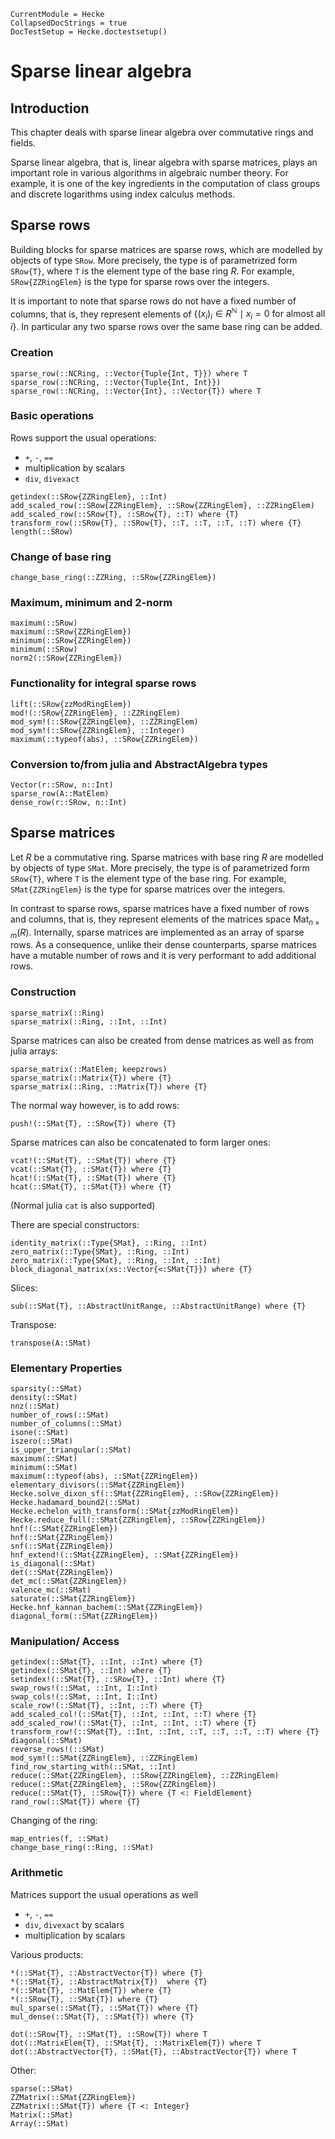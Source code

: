 ```@meta
CurrentModule = Hecke
CollapsedDocStrings = true
DocTestSetup = Hecke.doctestsetup()
```
# Sparse linear algebra

## Introduction

This chapter deals with sparse linear algebra over commutative rings and fields.

Sparse linear algebra, that is, linear algebra with sparse matrices,
plays an important role in various algorithms in algebraic number theory. For
example, it is one of the key ingredients in the computation of class groups
and discrete logarithms using index calculus methods.

## Sparse rows

Building blocks for sparse matrices are sparse rows, which are modelled by
objects of type `SRow`. More precisely, the type is of parametrized form
`SRow{T}`, where `T` is the element type of the base ring $R$. For example,
`SRow{ZZRingElem}` is the type for sparse rows over the integers.

It is important to note that sparse rows do not have a fixed number of columns,
that is, they represent elements of
$\{ (x_i)_i \in R^{\mathbb{N}} \mid x_i = 0 \text{ for almost all }i\}$.
In particular any two sparse rows over the same base ring can be added.

### Creation

```@docs
sparse_row(::NCRing, ::Vector{Tuple{Int, T}}) where T
sparse_row(::NCRing, ::Vector{Tuple{Int, Int}})
sparse_row(::NCRing, ::Vector{Int}, ::Vector{T}) where T
```

### Basic operations

Rows support the usual operations:

- `+`, `-`, `==`
- multiplication by scalars
- `div`, `divexact`

```@docs
getindex(::SRow{ZZRingElem}, ::Int)
add_scaled_row(::SRow{ZZRingElem}, ::SRow{ZZRingElem}, ::ZZRingElem)
add_scaled_row(::SRow{T}, ::SRow{T}, ::T) where {T}
transform_row(::SRow{T}, ::SRow{T}, ::T, ::T, ::T, ::T) where {T}
length(::SRow)
```

### Change of base ring

```@docs
change_base_ring(::ZZRing, ::SRow{ZZRingElem})
```

### Maximum, minimum and 2-norm

```@docs
maximum(::SRow)
maximum(::SRow{ZZRingElem})
minimum(::SRow{ZZRingElem})
minimum(::SRow)
norm2(::SRow{ZZRingElem})
```

### Functionality for integral sparse rows

```@docs
lift(::SRow{zzModRingElem})
mod!(::SRow{ZZRingElem}, ::ZZRingElem)
mod_sym!(::SRow{ZZRingElem}, ::ZZRingElem)
mod_sym!(::SRow{ZZRingElem}, ::Integer)
maximum(::typeof(abs), ::SRow{ZZRingElem})
```

### Conversion to/from julia and AbstractAlgebra types

```@docs
Vector(r::SRow, n::Int)
sparse_row(A::MatElem)
dense_row(r::SRow, n::Int)
```

## Sparse matrices

Let $R$ be a commutative ring. Sparse matrices with base ring $R$ are modelled by
objects of type `SMat`. More precisely, the type is of parametrized form `SRow{T}`, where `T` is the element type of the base ring.
For example, `SMat{ZZRingElem}` is the type for sparse matrices over the integers.

In contrast to sparse rows, sparse matrices have a fixed number of rows and columns,
that is, they represent elements of the matrices space $\mathrm{Mat}_{n\times m}(R)$.
Internally, sparse matrices are implemented as an array of sparse rows.
As a consequence, unlike their dense counterparts, sparse matrices have a mutable number of rows and it is very performant to add additional rows.

### Construction
```@docs
sparse_matrix(::Ring)
sparse_matrix(::Ring, ::Int, ::Int)
```

Sparse matrices can also be created from dense matrices as well as from julia arrays:

```@docs
sparse_matrix(::MatElem; keepzrows)
sparse_matrix(::Matrix{T}) where {T}
sparse_matrix(::Ring, ::Matrix{T}) where {T}
```
The normal way however, is to add rows:

```@docs
push!(::SMat{T}, ::SRow{T}) where {T}
```

Sparse matrices can also be concatenated to form larger ones:
```@docs
vcat!(::SMat{T}, ::SMat{T}) where {T}
vcat(::SMat{T}, ::SMat{T}) where {T}
hcat!(::SMat{T}, ::SMat{T}) where {T}
hcat(::SMat{T}, ::SMat{T}) where {T}
```
(Normal julia ``cat`` is also supported)

There are special constructors:
```@docs
identity_matrix(::Type{SMat}, ::Ring, ::Int)
zero_matrix(::Type{SMat}, ::Ring, ::Int)
zero_matrix(::Type{SMat}, ::Ring, ::Int, ::Int)
block_diagonal_matrix(xs::Vector{<:SMat{T}}) where {T}
```
Slices:
```@docs
sub(::SMat{T}, ::AbstractUnitRange, ::AbstractUnitRange) where {T}
```

Transpose:
```@docs
transpose(A::SMat)
```

### Elementary Properties
```@docs
sparsity(::SMat)
density(::SMat)
nnz(::SMat)
number_of_rows(::SMat)
number_of_columns(::SMat)
isone(::SMat)
iszero(::SMat)
is_upper_triangular(::SMat)
maximum(::SMat)
minimum(::SMat)
maximum(::typeof(abs), ::SMat{ZZRingElem})
elementary_divisors(::SMat{ZZRingElem})
Hecke.solve_dixon_sf(::SMat{ZZRingElem}, ::SRow{ZZRingElem})
Hecke.hadamard_bound2(::SMat)
Hecke.echelon_with_transform(::SMat{zzModRingElem})
Hecke.reduce_full(::SMat{ZZRingElem}, ::SRow{ZZRingElem})
hnf!(::SMat{ZZRingElem})
hnf(::SMat{ZZRingElem})
snf(::SMat{ZZRingElem})
hnf_extend!(::SMat{ZZRingElem}, ::SMat{ZZRingElem})
is_diagonal(::SMat)
det(::SMat{ZZRingElem})
det_mc(::SMat{ZZRingElem})
valence_mc(::SMat)
saturate(::SMat{ZZRingElem})
Hecke.hnf_kannan_bachem(::SMat{ZZRingElem})
diagonal_form(::SMat{ZZRingElem})
```
### Manipulation/ Access
```@docs
getindex(::SMat{T}, ::Int, ::Int) where {T}
getindex(::SMat{T}, ::Int) where {T}
setindex!(::SMat{T}, ::SRow{T}, ::Int) where {T}
swap_rows!(::SMat, ::Int, I::Int)
swap_cols!(::SMat, ::Int, I::Int)
scale_row!(::SMat{T}, ::Int, ::T) where {T}
add_scaled_col!(::SMat{T}, ::Int, ::Int, ::T) where {T}
add_scaled_row!(::SMat{T}, ::Int, ::Int, ::T) where {T}
transform_row!(::SMat{T}, ::Int, ::Int, ::T, ::T, ::T, ::T) where {T}
diagonal(::SMat)
reverse_rows!(::SMat)
mod_sym!(::SMat{ZZRingElem}, ::ZZRingElem)
find_row_starting_with(::SMat, ::Int)
reduce(::SMat{ZZRingElem}, ::SRow{ZZRingElem}, ::ZZRingElem)
reduce(::SMat{ZZRingElem}, ::SRow{ZZRingElem})
reduce(::SMat{T}, ::SRow{T}) where {T <: FieldElement}
rand_row(::SMat{T}) where {T}
```

Changing of the ring:
```@docs
map_entries(f, ::SMat)
change_base_ring(::Ring, ::SMat)
```

### Arithmetic
Matrices support the usual operations as well

- `+`, `-`, `==`
- `div`, `divexact` by scalars
- multiplication by scalars

Various products:
```@docs
*(::SMat{T}, ::AbstractVector{T}) where {T}
*(::SMat{T}, ::AbstractMatrix{T})  where {T}
*(::SMat{T}, ::MatElem{T}) where {T}
*(::SRow{T}, ::SMat{T}) where {T}
mul_sparse(::SMat{T}, ::SMat{T}) where {T}
mul_dense(::SMat{T}, ::SMat{T}) where {T}
```

```@docs
dot(::SRow{T}, ::SMat{T}, ::SRow{T}) where T
dot(::MatrixElem{T}, ::SMat{T}, ::MatrixElem{T}) where T
dot(::AbstractVector{T}, ::SMat{T}, ::AbstractVector{T}) where T
```

Other:
```@docs
sparse(::SMat)
ZZMatrix(::SMat{ZZRingElem})
ZZMatrix(::SMat{T}) where {T <: Integer}
Matrix(::SMat)
Array(::SMat)
```

